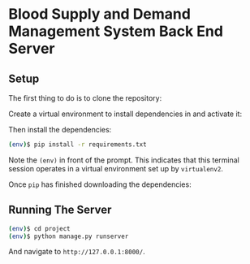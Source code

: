 # Blood Supply and Demand Management System Back End Server

## Setup

The first thing to do is to clone the repository:

Create a virtual environment to install dependencies in and activate it:

Then install the dependencies:

```sh
(env)$ pip install -r requirements.txt
```
Note the `(env)` in front of the prompt. This indicates that this terminal
session operates in a virtual environment set up by `virtualenv2`.

Once `pip` has finished downloading the dependencies:

## Running The Server

```sh
(env)$ cd project
(env)$ python manage.py runserver
```
And navigate to `http://127.0.0.1:8000/`.
